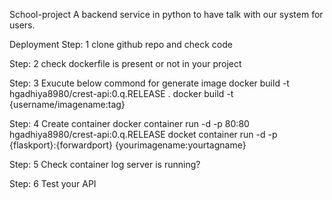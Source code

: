 School-project
A backend service in python to have talk with our system for users.

Deployment
Step: 1 clone github repo and check code

Step: 2 check dockerfile is present or not in your project

Step: 3 Exucute below commond for generate image docker build -t hgadhiya8980/crest-api:0.q.RELEASE . docker build -t {username/imagename:tag}

Step: 4 Create container docker container run -d -p 80:80 hgadhiya8980/crest-api:0.q.RELEASE docket container run -d -p {flaskport}:{forwardport} {yourimagename:yourtagname}

Step: 5 Check container log server is running?

Step: 6 Test your API